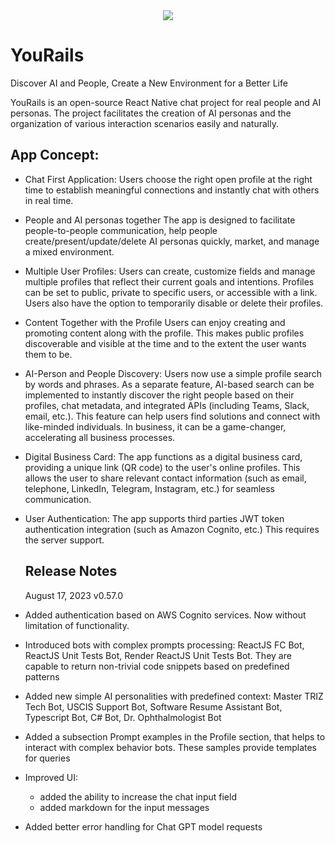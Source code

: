 <div align="center" ">
  <img src="https://yourails.com/images/promo01/logo-2023-06-18-2.jpeg" />
</div>

# YouRails

Discover AI and People, Create a New Environment for a Better Life

YouRails is an open-source React Native chat project for real people and AI personas. The project facilitates the creation of AI personas and the organization of various interaction scenarios easily and naturally.

## App Concept:

- Chat First Application:
  Users choose the right open profile at the right time to establish meaningful connections and instantly chat with others in real time.

- People and AI personas together
  The app is designed to facilitate people-to-people communication, help people create/present/update/delete AI personas quickly, market, and manage a mixed environment.

- Multiple User Profiles:
  Users can create, customize fields and manage multiple profiles that reflect their current goals and intentions. Profiles can be set to public, private to specific users, or accessible with a link. Users also have the option to temporarily disable or delete their profiles.

- Content Together with the Profile
  Users can enjoy creating and promoting content along with the profile. This makes public profiles discoverable and visible at the time and to the extent the user wants them to be.

- AI-Person and People Discovery:
  Users now use a simple profile search by words and phrases. As a separate feature, AI-based search can be implemented to instantly discover the right people based on their profiles, chat metadata, and integrated APIs (including Teams, Slack, email, etc.). This feature can help users find solutions and connect with like-minded individuals. In business, it can be a game-changer, accelerating all business processes.

- Digital Business Card:
  The app functions as a digital business card, providing a unique link (QR code) to the user's online profiles. This allows the user to share relevant contact information (such as email, telephone, LinkedIn, Telegram, Instagram, etc.) for seamless communication.

- User Authentication:
  The app supports third parties JWT token authentication integration (such as Amazon Cognito, etc.) This requires the server support.

  ## Release Notes

  August 17, 2023 v0.57.0

- Added authentication based on AWS Cognito services. Now without limitation of functionality.
- Introduced bots with complex prompts processing: ReactJS FC Bot, ReactJS Unit Tests Bot, Render ReactJS Unit Tests Bot. They are capable to return non-trivial code snippets based on predefined patterns
- Added new simple AI personalities with predefined context: Master TRIZ Tech Bot, USCIS Support Bot, Software Resume Assistant Bot, Typescript Bot, C# Bot, Dr. Ophthalmologist Bot
- Added a subsection Prompt examples in the Profile section, that helps to interact with complex behavior bots. These samples provide templates for queries
- Improved UI:
  - added the ability to increase the chat input field
  - added markdown for the input messages
- Added better error handling for Chat GPT model requests
